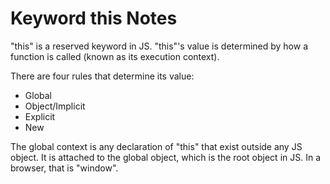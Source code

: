 # Keyword this Notes

"this" is a reserved keyword in JS. "this"'s value is determined by how a function is called (known as its execution context).

There are four rules that determine its value:

* Global
* Object/Implicit
* Explicit
* New

The global context is any declaration of "this" that exist outside any JS object. It is attached to the global object, which is the root object in JS. In a browser, that is "window". 